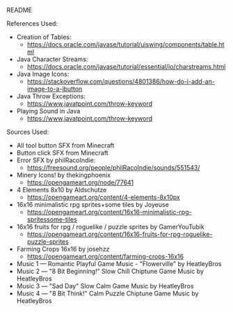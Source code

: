 README

References Used:
- Creation of Tables: 
  - https://docs.oracle.com/javase/tutorial/uiswing/components/table.html
- Java Character Streams: 
  - https://docs.oracle.com/javase/tutorial/essential/io/charstreams.html
- Java Image Icons:
  - https://stackoverflow.com/questions/4801386/how-do-i-add-an-image-to-a-jbutton
- Java Throw Exceptions:
  - https://www.javatpoint.com/throw-keyword
- Playing Sound in Java
  - https://www.javatpoint.com/throw-keyword


Sources Used:
- All tool button SFX from Minecraft 
- Button click SFX from Minecraft 
- Error SFX by philRacoIndie:
  - https://freesound.org/people/philRacoIndie/sounds/551543/
- Minery Icons! by thekingphoenix
  - https://opengameart.org/node/77641
- 4 Elements 8x10 by Aldschutze
  - https://opengameart.org/content/4-elements-8x10px
- 16x16 minimalistic rpg sprites+some tiles by Joyeuse
  - https://opengameart.org/content/16x16-minimalistic-rpg-spritessome-tiles
- 16x16 fruits for rpg / roguelike / puzzle sprites by GamerYouTubik
  - https://opengameart.org/content/16x16-fruits-for-rpg-roguelike-puzzle-sprites
- Farming Crops 16x16 by josehzz
  - https://opengameart.org/content/farming-crops-16x16
- Music 1 — Romantic Playful Game Music - "Flowerville" by HeatleyBros
- Music 2 — "8 Bit Beginning!" Slow Chill Chiptune Game Music by HeatleyBros
- Music 3 — "Sad Day" Slow Calm Game Music by HeatleyBros
- Music 4 — "8 Bit Think!" Calm Puzzle Chiptune Game Music by HeatleyBros





